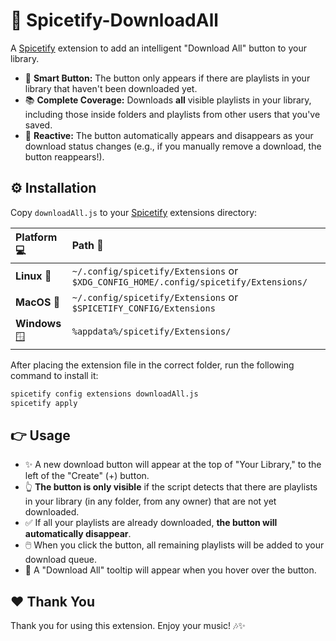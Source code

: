 # 🎼 Spicetify-DownloadAll

A [Spicetify](https://github.com/spicetify/spicetify-cli) extension to add an intelligent "Download All" button to your library.

* 🧠 **Smart Button:** The button only appears if there are playlists in your library that haven't been downloaded yet.
* 📚 **Complete Coverage:** Downloads **all** visible playlists in your library, including those inside folders and playlists from other users that you've saved.
* 🔄 **Reactive:** The button automatically appears and disappears as your download status changes (e.g., if you manually remove a download, the button reappears!).

## ⚙️ Installation

Copy `downloadAll.js` to your [Spicetify](https://github.com/spicetify/spicetify-cli) extensions directory:

| **Platform** 💻 | **Path** 📁 |
| :--------------- | :------------------------------------------------------------------------------------- |
| **Linux** 🐧 | `~/.config/spicetify/Extensions` or `$XDG_CONFIG_HOME/.config/spicetify/Extensions/` |
| **MacOS** 🍎 | `~/.config/spicetify/Extensions` or `$SPICETIFY_CONFIG/Extensions`                   |
| **Windows** 🪟 | `%appdata%/spicetify/Extensions/`                                                  |

After placing the extension file in the correct folder, run the following command to install it:

```bash
spicetify config extensions downloadAll.js
spicetify apply
```

## 👉 Usage

  * ✨ A new download button will appear at the top of "Your Library," to the left of the "Create" (+) button.
  * 👆 **The button is only visible** if the script detects that there are playlists in your library (in any folder, from any owner) that are not yet downloaded.
  * ✅ If all your playlists are already downloaded, **the button will automatically disappear**.
  * 🖱️ When you click the button, all remaining playlists will be added to your download queue.
  * 💬 A "Download All" tooltip will appear when you hover over the button.

## ❤️ Thank You

Thank you for using this extension. Enjoy your music! 🎶✨
